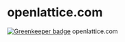 # openlattice.com

[![Greenkeeper badge](https://badges.greenkeeper.io/openlattice/openlattice.com.svg)](https://greenkeeper.io/)
openlattice.com
